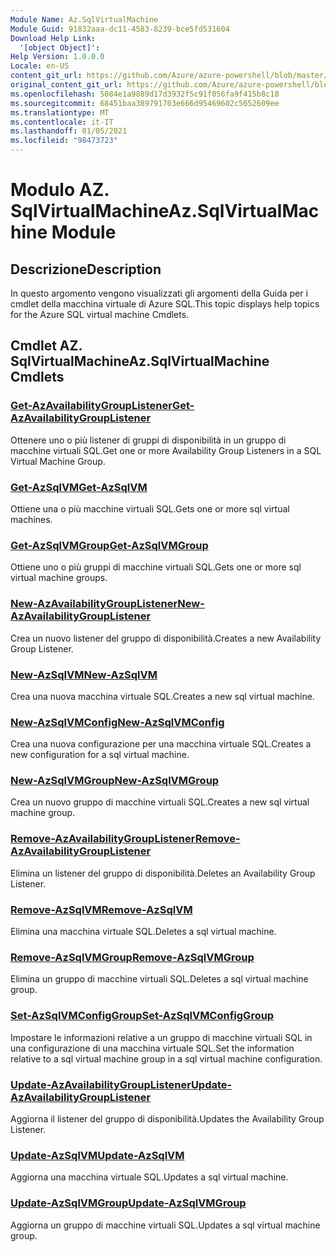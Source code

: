 ```yaml
---
Module Name: Az.SqlVirtualMachine
Module Guid: 91832aaa-dc11-4583-8239-bce5fd531604
Download Help Link:
  '[object Object]': 
Help Version: 1.0.0.0
Locale: en-US
content_git_url: https://github.com/Azure/azure-powershell/blob/master/src/SqlVirtualMachine/SqlVirtualMachine/help/Az.SqlVirtualMachine.md
original_content_git_url: https://github.com/Azure/azure-powershell/blob/master/src/SqlVirtualMachine/SqlVirtualMachine/help/Az.SqlVirtualMachine.md
ms.openlocfilehash: 5084e1a9889d17d3932f5c91f056fa9f415b8c18
ms.sourcegitcommit: 68451baa389791703e666d95469602c5652609ee
ms.translationtype: MT
ms.contentlocale: it-IT
ms.lasthandoff: 01/05/2021
ms.locfileid: "98473723"
---
```

# <span data-ttu-id="f9d68-101">Modulo AZ. SqlVirtualMachine</span><span class="sxs-lookup"><span data-stu-id="f9d68-101">Az.SqlVirtualMachine Module</span></span>
## <span data-ttu-id="f9d68-102">Descrizione</span><span class="sxs-lookup"><span data-stu-id="f9d68-102">Description</span></span>
<span data-ttu-id="f9d68-103">In questo argomento vengono visualizzati gli argomenti della Guida per i cmdlet della macchina virtuale di Azure SQL.</span><span class="sxs-lookup"><span data-stu-id="f9d68-103">This topic displays help topics for the Azure SQL virtual machine Cmdlets.</span></span>

## <span data-ttu-id="f9d68-104">Cmdlet AZ. SqlVirtualMachine</span><span class="sxs-lookup"><span data-stu-id="f9d68-104">Az.SqlVirtualMachine Cmdlets</span></span>
### [<span data-ttu-id="f9d68-105">Get-AzAvailabilityGroupListener</span><span class="sxs-lookup"><span data-stu-id="f9d68-105">Get-AzAvailabilityGroupListener</span></span>](Get-AzAvailabilityGroupListener.md)
<span data-ttu-id="f9d68-106">Ottenere uno o più listener di gruppi di disponibilità in un gruppo di macchine virtuali SQL.</span><span class="sxs-lookup"><span data-stu-id="f9d68-106">Get one or more Availability Group Listeners in a SQL Virtual Machine Group.</span></span>

### [<span data-ttu-id="f9d68-107">Get-AzSqlVM</span><span class="sxs-lookup"><span data-stu-id="f9d68-107">Get-AzSqlVM</span></span>](Get-AzSqlVM.md)
<span data-ttu-id="f9d68-108">Ottiene una o più macchine virtuali SQL.</span><span class="sxs-lookup"><span data-stu-id="f9d68-108">Gets one or more sql virtual machines.</span></span>

### [<span data-ttu-id="f9d68-109">Get-AzSqlVMGroup</span><span class="sxs-lookup"><span data-stu-id="f9d68-109">Get-AzSqlVMGroup</span></span>](Get-AzSqlVMGroup.md)
<span data-ttu-id="f9d68-110">Ottiene uno o più gruppi di macchine virtuali SQL.</span><span class="sxs-lookup"><span data-stu-id="f9d68-110">Gets one or more sql virtual machine groups.</span></span>

### [<span data-ttu-id="f9d68-111">New-AzAvailabilityGroupListener</span><span class="sxs-lookup"><span data-stu-id="f9d68-111">New-AzAvailabilityGroupListener</span></span>](New-AzAvailabilityGroupListener.md)
<span data-ttu-id="f9d68-112">Crea un nuovo listener del gruppo di disponibilità.</span><span class="sxs-lookup"><span data-stu-id="f9d68-112">Creates a new Availability Group Listener.</span></span>

### [<span data-ttu-id="f9d68-113">New-AzSqlVM</span><span class="sxs-lookup"><span data-stu-id="f9d68-113">New-AzSqlVM</span></span>](New-AzSqlVM.md)
<span data-ttu-id="f9d68-114">Crea una nuova macchina virtuale SQL.</span><span class="sxs-lookup"><span data-stu-id="f9d68-114">Creates a new sql virtual machine.</span></span>

### [<span data-ttu-id="f9d68-115">New-AzSqlVMConfig</span><span class="sxs-lookup"><span data-stu-id="f9d68-115">New-AzSqlVMConfig</span></span>](New-AzSqlVMConfig.md)
<span data-ttu-id="f9d68-116">Crea una nuova configurazione per una macchina virtuale SQL.</span><span class="sxs-lookup"><span data-stu-id="f9d68-116">Creates a new configuration for a sql virtual machine.</span></span>

### [<span data-ttu-id="f9d68-117">New-AzSqlVMGroup</span><span class="sxs-lookup"><span data-stu-id="f9d68-117">New-AzSqlVMGroup</span></span>](New-AzSqlVMGroup.md)
<span data-ttu-id="f9d68-118">Crea un nuovo gruppo di macchine virtuali SQL.</span><span class="sxs-lookup"><span data-stu-id="f9d68-118">Creates a new sql virtual machine group.</span></span>

### [<span data-ttu-id="f9d68-119">Remove-AzAvailabilityGroupListener</span><span class="sxs-lookup"><span data-stu-id="f9d68-119">Remove-AzAvailabilityGroupListener</span></span>](Remove-AzAvailabilityGroupListener.md)
<span data-ttu-id="f9d68-120">Elimina un listener del gruppo di disponibilità.</span><span class="sxs-lookup"><span data-stu-id="f9d68-120">Deletes an Availability Group Listener.</span></span>

### [<span data-ttu-id="f9d68-121">Remove-AzSqlVM</span><span class="sxs-lookup"><span data-stu-id="f9d68-121">Remove-AzSqlVM</span></span>](Remove-AzSqlVM.md)
<span data-ttu-id="f9d68-122">Elimina una macchina virtuale SQL.</span><span class="sxs-lookup"><span data-stu-id="f9d68-122">Deletes a sql virtual machine.</span></span>

### [<span data-ttu-id="f9d68-123">Remove-AzSqlVMGroup</span><span class="sxs-lookup"><span data-stu-id="f9d68-123">Remove-AzSqlVMGroup</span></span>](Remove-AzSqlVMGroup.md)
<span data-ttu-id="f9d68-124">Elimina un gruppo di macchine virtuali SQL.</span><span class="sxs-lookup"><span data-stu-id="f9d68-124">Deletes a sql virtual machine group.</span></span>

### [<span data-ttu-id="f9d68-125">Set-AzSqlVMConfigGroup</span><span class="sxs-lookup"><span data-stu-id="f9d68-125">Set-AzSqlVMConfigGroup</span></span>](Set-AzSqlVMConfigGroup.md)
<span data-ttu-id="f9d68-126">Impostare le informazioni relative a un gruppo di macchine virtuali SQL in una configurazione di una macchina virtuale SQL.</span><span class="sxs-lookup"><span data-stu-id="f9d68-126">Set the information relative to a sql virtual machine group in a sql virtual machine configuration.</span></span>

### [<span data-ttu-id="f9d68-127">Update-AzAvailabilityGroupListener</span><span class="sxs-lookup"><span data-stu-id="f9d68-127">Update-AzAvailabilityGroupListener</span></span>](Update-AzAvailabilityGroupListener.md)
<span data-ttu-id="f9d68-128">Aggiorna il listener del gruppo di disponibilità.</span><span class="sxs-lookup"><span data-stu-id="f9d68-128">Updates the Availability Group Listener.</span></span>

### [<span data-ttu-id="f9d68-129">Update-AzSqlVM</span><span class="sxs-lookup"><span data-stu-id="f9d68-129">Update-AzSqlVM</span></span>](Update-AzSqlVM.md)
<span data-ttu-id="f9d68-130">Aggiorna una macchina virtuale SQL.</span><span class="sxs-lookup"><span data-stu-id="f9d68-130">Updates a sql virtual machine.</span></span>

### [<span data-ttu-id="f9d68-131">Update-AzSqlVMGroup</span><span class="sxs-lookup"><span data-stu-id="f9d68-131">Update-AzSqlVMGroup</span></span>](Update-AzSqlVMGroup.md)
<span data-ttu-id="f9d68-132">Aggiorna un gruppo di macchine virtuali SQL.</span><span class="sxs-lookup"><span data-stu-id="f9d68-132">Updates a sql virtual machine group.</span></span>

